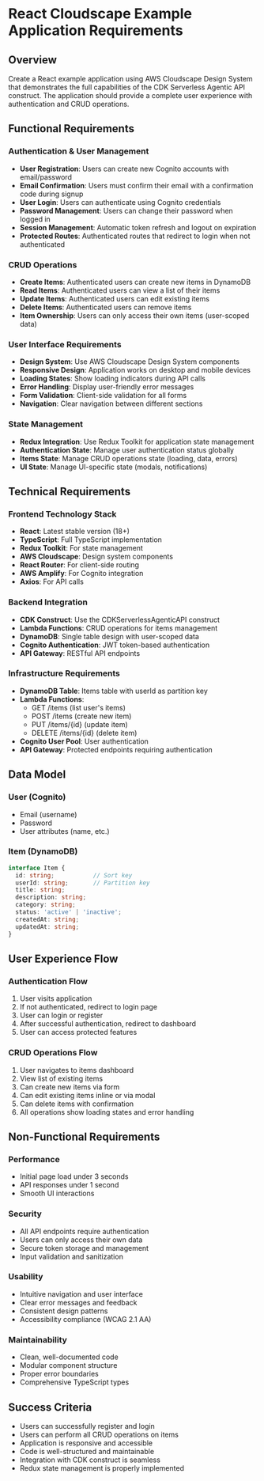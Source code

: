 # React Cloudscape Example Application Requirements

## Overview
Create a React example application using AWS Cloudscape Design System that demonstrates the full capabilities of the CDK Serverless Agentic API construct. The application should provide a complete user experience with authentication and CRUD operations.

## Functional Requirements

### Authentication & User Management
- **User Registration**: Users can create new Cognito accounts with email/password
- **Email Confirmation**: Users must confirm their email with a confirmation code during signup
- **User Login**: Users can authenticate using Cognito credentials
- **Password Management**: Users can change their password when logged in
- **Session Management**: Automatic token refresh and logout on expiration
- **Protected Routes**: Authenticated routes that redirect to login when not authenticated

### CRUD Operations
- **Create Items**: Authenticated users can create new items in DynamoDB
- **Read Items**: Authenticated users can view a list of their items
- **Update Items**: Authenticated users can edit existing items
- **Delete Items**: Authenticated users can remove items
- **Item Ownership**: Users can only access their own items (user-scoped data)

### User Interface Requirements
- **Design System**: Use AWS Cloudscape Design System components
- **Responsive Design**: Application works on desktop and mobile devices
- **Loading States**: Show loading indicators during API calls
- **Error Handling**: Display user-friendly error messages
- **Form Validation**: Client-side validation for all forms
- **Navigation**: Clear navigation between different sections

### State Management
- **Redux Integration**: Use Redux Toolkit for application state management
- **Authentication State**: Manage user authentication status globally
- **Items State**: Manage CRUD operations state (loading, data, errors)
- **UI State**: Manage UI-specific state (modals, notifications)

## Technical Requirements

### Frontend Technology Stack
- **React**: Latest stable version (18+)
- **TypeScript**: Full TypeScript implementation
- **Redux Toolkit**: For state management
- **AWS Cloudscape**: Design system components
- **React Router**: For client-side routing
- **AWS Amplify**: For Cognito integration
- **Axios**: For API calls

### Backend Integration
- **CDK Construct**: Use the CDKServerlessAgenticAPI construct
- **Lambda Functions**: CRUD operations for items management
- **DynamoDB**: Single table design with user-scoped data
- **Cognito Authentication**: JWT token-based authentication
- **API Gateway**: RESTful API endpoints

### Infrastructure Requirements
- **DynamoDB Table**: Items table with userId as partition key
- **Lambda Functions**: 
  - GET /items (list user's items)
  - POST /items (create new item)
  - PUT /items/{id} (update item)
  - DELETE /items/{id} (delete item)
- **Cognito User Pool**: User authentication
- **API Gateway**: Protected endpoints requiring authentication

## Data Model

### User (Cognito)
- Email (username)
- Password
- User attributes (name, etc.)

### Item (DynamoDB)
```typescript
interface Item {
  id: string;           // Sort key
  userId: string;       // Partition key
  title: string;
  description: string;
  category: string;
  status: 'active' | 'inactive';
  createdAt: string;
  updatedAt: string;
}
```

## User Experience Flow

### Authentication Flow
1. User visits application
2. If not authenticated, redirect to login page
3. User can login or register
4. After successful authentication, redirect to dashboard
5. User can access protected features

### CRUD Operations Flow
1. User navigates to items dashboard
2. View list of existing items
3. Can create new items via form
4. Can edit existing items inline or via modal
5. Can delete items with confirmation
6. All operations show loading states and error handling

## Non-Functional Requirements

### Performance
- Initial page load under 3 seconds
- API responses under 1 second
- Smooth UI interactions

### Security
- All API endpoints require authentication
- Users can only access their own data
- Secure token storage and management
- Input validation and sanitization

### Usability
- Intuitive navigation and user interface
- Clear error messages and feedback
- Consistent design patterns
- Accessibility compliance (WCAG 2.1 AA)

### Maintainability
- Clean, well-documented code
- Modular component structure
- Proper error boundaries
- Comprehensive TypeScript types

## Success Criteria
- Users can successfully register and login
- Users can perform all CRUD operations on items
- Application is responsive and accessible
- Code is well-structured and maintainable
- Integration with CDK construct is seamless
- Redux state management is properly implemented